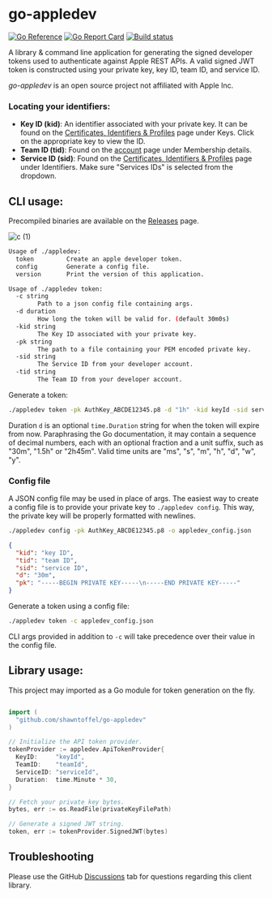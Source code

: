 # go-appledev

[![Go Reference](https://pkg.go.dev/badge/github.com/shawntoffel/go-appledev.svg)](https://pkg.go.dev/github.com/shawntoffel/go-appledev) 
 [![Go Report Card](https://goreportcard.com/badge/github.com/shawntoffel/go-appledev)](https://goreportcard.com/report/github.com/shawntoffel/go-appledev) [![Build status](https://github.com/shawntoffel/go-appledev/actions/workflows/go.yml/badge.svg?branch=master)](https://github.com/shawntoffel/go-appledev/actions/workflows/go.yml)

A library & command line application for generating the signed developer tokens used to authenticate against Apple REST APIs. A valid signed JWT token is constructed using your private key, key ID, team ID, and service ID. 

*go-appledev* is an open source project not affiliated with Apple Inc.

### Locating your identifiers:
* **Key ID (kid)**: An identifier associated with your private key. It can be found on the [Certificates, Identifiers & Profiles](https://developer.apple.com/account/resources/authkeys/list) page under Keys. Click on the appropriate key to view the ID. 
* **Team ID (tid)**: Found on the [account](https://developer.apple.com/account) page under Membership details.
* **Service ID (sid)**: Found on the [Certificates, Identifiers & Profiles](https://developer.apple.com/account/resources/identifiers/list/serviceId) page under Identifiers. Make sure "Services IDs" is selected from the dropdown. 

## CLI usage:
Precompiled binaries are available on the [Releases](https://github.com/shawntoffel/go-appledev/releases) page. 

![c (1)](https://user-images.githubusercontent.com/2343437/206641399-742224c3-fc6f-42ae-aaa3-144423acc9c9.gif)

```sh
Usage of ./appledev:
  token         Create an apple developer token.
  config        Generate a config file.
  version       Print the version of this application.

Usage of ./appledev token:
  -c string
        Path to a json config file containing args.
  -d duration
        How long the token will be valid for. (default 30m0s)
  -kid string
        The Key ID associated with your private key.
  -pk string
        The path to a file containing your PEM encoded private key.
  -sid string
        The Service ID from your developer account.
  -tid string
        The Team ID from your developer account.
```
Generate a token:
```sh
./appledev token -pk AuthKey_ABCDE12345.p8 -d "1h" -kid keyId -sid serviceId -tid teamId
```

Duration `d` is an optional `time.Duration` string for when the token will expire from now. Paraphrasing the Go documentation, it may contain a sequence of decimal numbers, each with an optional fraction and a unit suffix, such as "30m", "1.5h" or "2h45m". Valid time units are "ms", "s", "m", "h", "d", "w", "y".

### Config file
A JSON config file may be used in place of args. The easiest way to create a config file is to provide your private key to `./appledev config`. This way, the private key will be properly formatted with newlines.

```sh
./appledev config -pk AuthKey_ABCDE12345.p8 -o appledev_config.json
```

```json
{
  "kid": "key ID",
  "tid": "team ID",
  "sid": "service ID",
  "d": "30m",
  "pk": "-----BEGIN PRIVATE KEY-----\n-----END PRIVATE KEY-----"
}
```
Generate a token using a config file:
```sh
./appledev token -c appledev_config.json
```
CLI args provided in addition to `-c` will take precedence over their value in the config file.

## Library usage:
This project may imported as a Go module for token generation on the fly.
```go

import (
  "github.com/shawntoffel/go-appledev"
)

// Initialize the API token provider.
tokenProvider := appledev.ApiTokenProvider{
  KeyID:     "keyId",
  TeamID:    "teamId",
  ServiceID: "serviceId",
  Duration:  time.Minute * 30,
}

// Fetch your private key bytes. 
bytes, err := os.ReadFile(privateKeyFilePath)

// Generate a signed JWT string.
token, err := tokenProvider.SignedJWT(bytes)

```

## Troubleshooting
Please use the GitHub [Discussions](https://github.com/shawntoffel/go-appledev/discussions) tab for questions regarding this client library.
